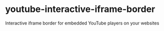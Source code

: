 # youtube-interactive-iframe-border
Interactive iframe border for embedded YouTube players on your websites
